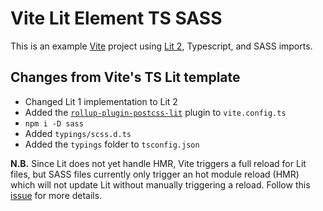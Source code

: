 # Vite Lit Element TS SASS

This is an example [Vite](https://vitejs.dev/) project using [Lit 2](https://lit.dev), Typescript, and SASS imports.

## Changes from Vite's TS Lit template

* Changed Lit 1 implementation to Lit 2
* Added the [`rollup-plugin-postcss-lit`](https://www.npmjs.com/package/rollup-plugin-postcss-lit) plugin to `vite.config.ts`
* `npm i -D sass`
* Added `typings/scss.d.ts`
* Added the `typings` folder to `tsconfig.json`

**N.B.** Since Lit does not yet handle HMR, Vite triggers a full reload for Lit files, but SASS files currently only trigger an hot module reload (HMR) which will not update Lit without manually triggering a reload. Follow this [issue]() for more details.